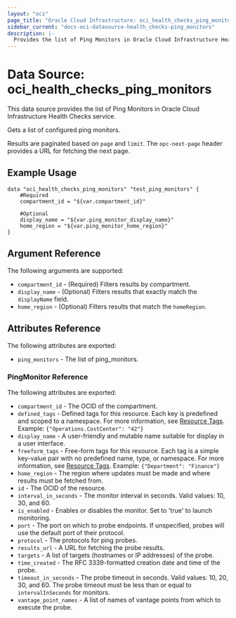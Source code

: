 ```yaml
---
layout: "oci"
page_title: "Oracle Cloud Infrastructure: oci_health_checks_ping_monitors"
sidebar_current: "docs-oci-datasource-health_checks-ping_monitors"
description: |-
  Provides the list of Ping Monitors in Oracle Cloud Infrastructure Health Checks service
---
```


# Data Source: oci_health_checks_ping_monitors
This data source provides the list of Ping Monitors in Oracle Cloud Infrastructure Health Checks service.

Gets a list of configured ping monitors.

Results are paginated based on `page` and `limit`.  The `opc-next-page` header provides
a URL for fetching the next page.


## Example Usage

```hcl
data "oci_health_checks_ping_monitors" "test_ping_monitors" {
	#Required
	compartment_id = "${var.compartment_id}"

	#Optional
	display_name = "${var.ping_monitor_display_name}"
	home_region = "${var.ping_monitor_home_region}"
}
```

## Argument Reference

The following arguments are supported:

* `compartment_id` - (Required) Filters results by compartment.
* `display_name` - (Optional) Filters results that exactly match the `displayName` field.
* `home_region` - (Optional) Filters results that match the `homeRegion`.


## Attributes Reference

The following attributes are exported:

* `ping_monitors` - The list of ping_monitors.

### PingMonitor Reference

The following attributes are exported:

* `compartment_id` - The OCID of the compartment.
* `defined_tags` - Defined tags for this resource. Each key is predefined and scoped to a namespace. For more information, see [Resource Tags](https://docs.cloud.oracle.com/iaas/Content/General/Concepts/resourcetags.htm). Example: `{"Operations.CostCenter": "42"}` 
* `display_name` - A user-friendly and mutable name suitable for display in a user interface.
* `freeform_tags` - Free-form tags for this resource. Each tag is a simple key-value pair with no predefined name, type, or namespace.  For more information, see [Resource Tags](https://docs.cloud.oracle.com/iaas/Content/General/Concepts/resourcetags.htm). Example: `{"Department": "Finance"}` 
* `home_region` - The region where updates must be made and where results must be fetched from. 
* `id` - The OCID of the resource.
* `interval_in_seconds` - The monitor interval in seconds. Valid values: 10, 30, and 60. 
* `is_enabled` - Enables or disables the monitor. Set to 'true' to launch monitoring. 
* `port` - The port on which to probe endpoints. If unspecified, probes will use the default port of their protocol. 
* `protocol` - The protocols for ping probes.
* `results_url` - A URL for fetching the probe results.
* `targets` - A list of targets (hostnames or IP addresses) of the probe.
* `time_created` - The RFC 3339-formatted creation date and time of the probe. 
* `timeout_in_seconds` - The probe timeout in seconds. Valid values: 10, 20, 30, and 60. The probe timeout must be less than or equal to `intervalInSeconds` for monitors. 
* `vantage_point_names` - A list of names of vantage points from which to execute the probe.

